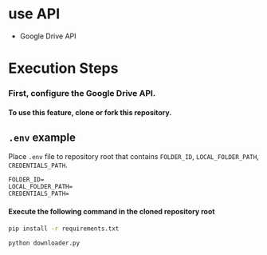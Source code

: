 # use API
- Google Drive API
# Execution Steps
### First, configure the Google Drive API.
#### To use this feature, clone or fork this repository.
## `.env` example
Place `.env` file to repository root that contains `FOLDER_ID`, `LOCAL_FOLDER_PATH`,      `CREDENTIALS_PATH`.

```
FOLDER_ID=
LOCAL_FOLDER_PATH=
CREDENTIALS_PATH=
```
#### Execute the following command in the cloned repository root
```sh
pip install -r requirements.txt
```
```sh
python downloader.py
```